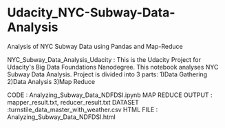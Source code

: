 # Udacity_NYC-Subway-Data-Analysis
Analysis of NYC Subway Data using Pandas and Map-Reduce

NYC_Subway_Data_Analysis_Udacity :
This is the Udacity Project for Udacity's Big Data Foundations Nanodegree. This notebook analyses NYC Subway Data Analysis.
Project is divided into 3 parts:
1)Data Gathering
2)Data Analysis
3)Map Reduce

CODE : Analyzing_Subway_Data_NDFDSI.ipynb
MAP REDUCE OUTPUT : mapper_result.txt, reducer_result.txt
DATASET :turnstile_data_master_with_weather.csv
HTML FILE : Analyzing_Subway_Data_NDFDSI.html
